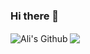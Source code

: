 ### Hi there 👋

<img align="center" src="https://github-readme-stats.vercel.app/api?username=0xAnalyst&show_icons=true&include_all_commits=true&theme=vue-dark&hide_border=true" alt="Ali's Github" />  <img align="center" src="https://github-readme-stats.vercel.app/api/top-langs/?username=0xAnalyst&layout=compact&theme=buefy&hide_border=true" /> 
